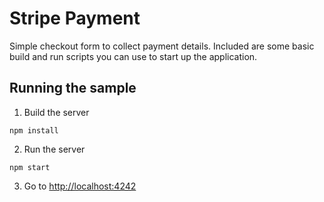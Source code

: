 # Stripe Payment

Simple checkout form to collect payment details. Included are some basic
build and run scripts you can use to start up the application.

## Running the sample

1. Build the server

~~~
npm install
~~~

2. Run the server

~~~
npm start
~~~

3. Go to [http://localhost:4242](http://localhost:4242)
